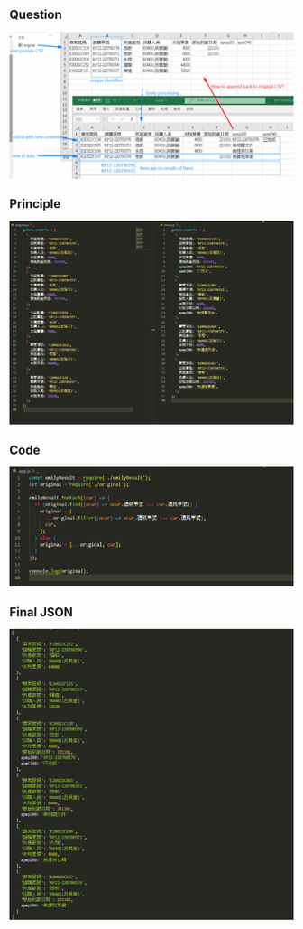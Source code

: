 ## **Question**

![Alt original and result](pic/bandicam%202022-10-29%2023-06-05-341.jpg)

## **Principle**

![Alt json](pic/bandicam%202022-10-29%2023-19-32-640.jpg)

## **Code**

![Alt code](pic/bandicam%202022-10-29%2023-57-09-829.jpg)

## **Final JSON**

![Alt json result](pic/bandicam%202022-10-29%2023-57-31-794.jpg)
